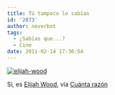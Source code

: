 ```yaml
---
title: Tú tampoco lo sabías
id: '2873'
author: neverbot
tags:
  - ¿Sabías que...?
  - Cine
date: 2011-02-14 17:36:54
---
```


[![](./elijah-wood.jpg "elijah-wood")](./elijah-wood.jpg)

Sí, es [Elijah Wood](http://www.imdb.com/name/nm0000704/), vía [Cuánta razón](http://www.cuantarazon.com/124383/tu-tampoco-sabias)